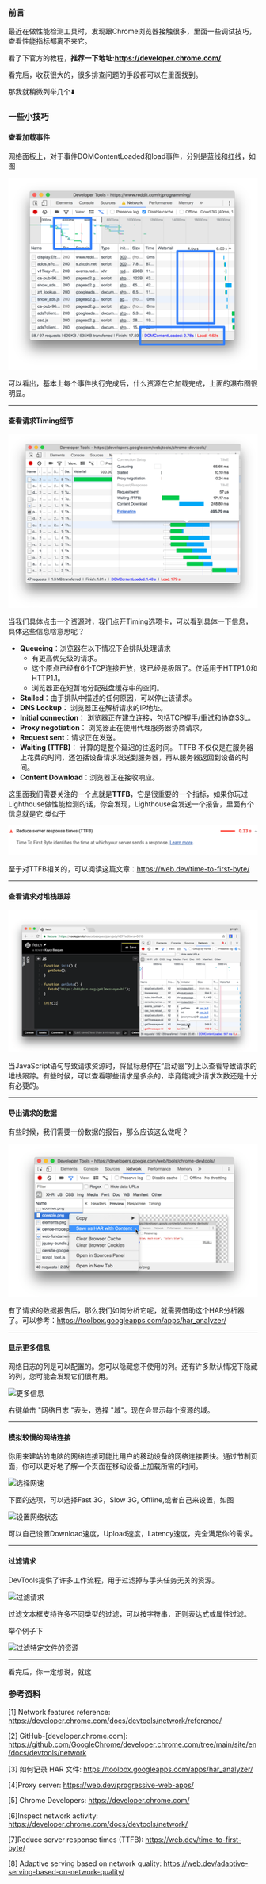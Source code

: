 ### 前言

最近在做性能检测工具时，发现跟Chrome浏览器接触很多，里面一些调试技巧，查看性能指标都离不来它。

看了下官方的教程，**推荐一下地址:https://developer.chrome.com/** 

看完后，收获很大的，很多排查问题的手段都可以在里面找到。



那我就稍微列举几个⬇️



### 一些小技巧



#### 查看加载事件

网络面板上，对于事件DOMContentLoaded和load事件，分别是蓝线和红线，如图

![查看加载事件](../../images/Chrome/Network/DCM和load事件.svg)

可以看出，基本上每个事件执行完成后，什么资源在它加载完成，上面的瀑布图很明显。



-----



#### 查看请求Timing细节

![](../../images/Chrome/Network/Timing细节划分.png)

当我们具体点击一个资源时，我们点开Timing选项卡，可以看到具体一下信息，具体这些信息啥意思呢？

- **Queueing**：浏览器在以下情况下会排队处理请求
  - 有更高优先级的请求。
  - 这个原点已经有6个TCP连接开放，这已经是极限了。仅适用于HTTP1.0和HTTP1.1。
  - 浏览器正在短暂地分配磁盘缓存中的空间。
- **Stalled**：由于排队中描述的任何原因，可以停止该请求。
- **DNS Lookup**： 浏览器正在解析请求的IP地址。
- **Initial connection**： 浏览器正在建立连接，包括TCP握手/重试和协商SSL。
- **Proxy negotiation**： 浏览器正在使用代理服务器协商请求。
- **Request sent**：请求正在发送。
- **Waiting (TTFB)**： 计算的是整个延迟的往返时间。 TTFB 不仅仅是在服务器上花费的时间，还包括设备请求发送到服务器，再从服务器返回到设备的时间。
- **Content Download**：浏览器正在接收响应。



这里面我们需要关注的一个点就是**TTFB**，它是很重要的一个指标，如果你玩过Lighthouse做性能检测的话，你会发现，Lighthouse会发送一个报告，里面有个信息就是它,类似于

![TTFB](../../images/Chrome/Network/TTFB.png)

至于对TTFB相关的，可以阅读这篇文章：https://web.dev/time-to-first-byte/

-----





#### 查看请求对堆栈跟踪

![查看导致请求的堆栈](../../images/Chrome/Network/查看请求的来源.png)

当JavaScript语句导致请求资源时，将鼠标悬停在“启动器”列上以查看导致请求的堆栈跟踪。有些时候，可以查看哪些请求是多余的，毕竟能减少请求次数还是十分有必要的。

--------



#### 导出请求的数据

有些时候，我们需要一份数据的报告，那么应该这么做呢？

![HAR请求数据报告](../../images/Chrome/Network/HAR.png)

有了请求的数据报告后，那么我们如何分析它呢，就需要借助这个HAR分析器了。可以参考：https://toolbox.googleapps.com/apps/har_analyzer/

----



#### 显示更多信息

网络日志的列是可以配置的。您可以隐藏您不使用的列。还有许多默认情况下隐藏的列，您可能会发现它们很有用。

![更多信息](/Users/lee/Desktop/Blog/images/Chrome/Network/show-more-things.png)

右键单击 "网络日志 "表头，选择 "域"。现在会显示每个资源的域。

----



#### 模拟较慢的网络连接

你用来建站的电脑的网络连接可能比用户的移动设备的网络连接要快。通过节制页面，你可以更好地了解一个页面在移动设备上加载所需的时间。

![选择网速](/Users/lee/Desktop/Blog/images/Chrome/Network/network-speed.png)

下面的选项，可以选择Fast 3G，Slow 3G, Offline,或者自己来设置，如图

![设置网络状态](/Users/lee/Desktop/Blog/images/Chrome/Network/set-network-speed.jpg)

可以自己设置Download速度，Upload速度，Latency速度，完全满足你的需求。

-------



#### 过滤请求

DevTools提供了许多工作流程，用于过滤掉与手头任务无关的资源。

![过滤请求](/Users/lee/Desktop/Blog/images/Chrome/Network/fileter-resources.png)

过滤文本框支持许多不同类型的过滤，可以按字符串，正则表达式或属性过滤。

举个例子下

![过滤特定文件的资源](/Users/lee/Desktop/Blog/images/Chrome/Network/过滤特定文件的资源.png)



----



看完后，你一定想说，就这



### 参考资料

[1] Network features reference: https://developer.chrome.com/docs/devtools/network/reference/

[2] GitHub-[developer.chrome.com]: https://github.com/GoogleChrome/developer.chrome.com/tree/main/site/en/docs/devtools/network

[3] 如何记录 HAR 文件: https://toolbox.googleapps.com/apps/har_analyzer/

[4]Proxy server: https://web.dev/progressive-web-apps/

[5] Chrome Developers: https://developer.chrome.com/

[6]Inspect network activity: https://developer.chrome.com/docs/devtools/network/

[7]Reduce server response times (TTFB): https://web.dev/time-to-first-byte/

[8] Adaptive serving based on network quality: https://web.dev/adaptive-serving-based-on-network-quality/

